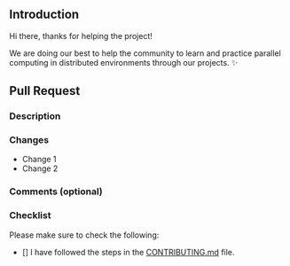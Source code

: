## Introduction

Hi there, thanks for helping the project!

We are doing our best to help the community to learn and practice parallel computing in distributed environments through our projects. :sparkles:

## Pull Request

### Description

### Changes

- Change 1
- Change 2

### Comments (optional)

### Checklist

Please make sure to check the following:

- [] I have followed the steps in the [CONTRIBUTING.md](../CONTRIBUTING.md) file.